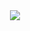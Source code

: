 <div align="center">
  <img src="https://user-images.githubusercontent.com/88177671/184515486-34c00e1b-f840-4571-b5d6-78d3d3912967.png">
</div>
